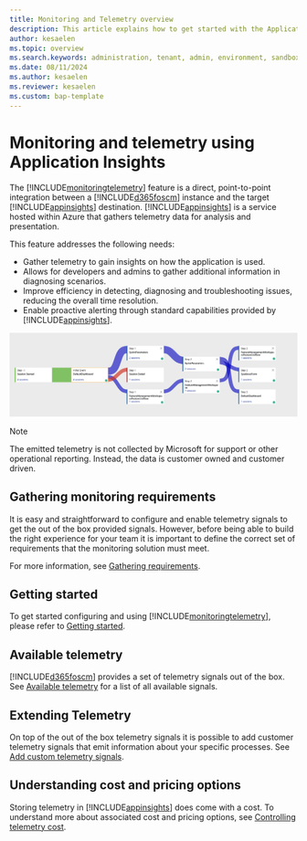 ```yaml
---
title: Monitoring and Telemetry overview
description: This article explains how to get started with the Application Insights integration for finance and 
author: kesaelen
ms.topic: overview
ms.search.keywords: administration, tenant, admin, environment, sandbox, telemetry
ms.date: 08/11/2024
ms.author: kesaelen
ms.reviewer: kesaelen
ms.custom: bap-template
---
```


# Monitoring and telemetry using Application Insights

The [!INCLUDE[monitoringtelemetry](./includes/finops-monitoring-feature-name.md)] feature is a direct, point-to-point integration between a [!INCLUDE[d365foscm](./includes/finops-product-name-long.md)] instance and the target [!INCLUDE[appinsights](./includes/azure-application-insights-name.md)] destination. [!INCLUDE[appinsights](./includes/azure-application-insights-name.md)] is a service hosted within Azure that gathers telemetry data for analysis and presentation. 

This feature addresses the following needs:

- Gather telemetry to gain insights on how the application is used.
- Allows for developers and admins to gather additional information in diagnosing scenarios.
- Improve efficiency in detecting, diagnosing and troubleshooting issues, reducing the overall time resolution.
- Enable proactive alerting through standard capabilities provided by [!INCLUDE[appinsights](./includes/azure-application-insights-name.md)].  

[![Monitoring and Telemetry Feature.](./images/monitoring-overview-userflows.png)](./monitoring-overview-userflows.png)

> [!NOTE]
> The emitted telemetry is not collected by Microsoft for support or other operational reporting. Instead, the data is customer owned and customer driven.

## Gathering monitoring requirements

It is easy and straightforward to configure and enable telemetry signals to get the out of the box provided signals. However, before being able to build the right experience for your team it is important to define the correct set of requirements that the monitoring solution must meet.

For more information, see [Gathering requirements](./monitoring-gathering-requirements.md).

## Getting started

To get started configuring and using [!INCLUDE[monitoringtelemetry](./includes/finops-monitoring-feature-name.md)], please refer to [Getting started](./monitoring-getting-started.md).

## Available telemetry

[!INCLUDE[d365foscm](./includes/finops-product-name-long.md)] provides a set of telemetry signals out of the box. See [Available telemetry](./monitoring-available-telemetry.md) for a list of all available signals.

## Extending Telemetry

On top of the out of the box telemetry signals it is possible to add customer telemetry signals that emit information about your specific processes. See [Add custom telemetry signals](./monitoring-developer-add-custom-signals.md).

## Understanding cost and pricing options

Storing telemetry in [!INCLUDE[appinsights](./includes/azure-application-insights-name.md)] does come with a cost. To understand more about associated cost and pricing options, see [Controlling telemetry cost](./monitoring-controlling-telemetry-costs.md).
